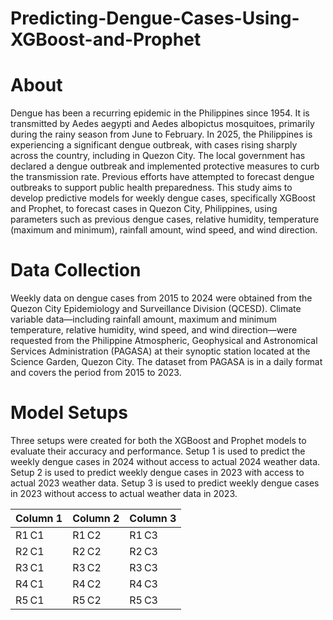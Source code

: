 # Predicting-Dengue-Cases-Using-XGBoost-and-Prophet

# About
Dengue has been a recurring epidemic in the Philippines since 1954. It is transmitted by Aedes aegypti and Aedes albopictus mosquitoes, primarily during the rainy season from June to February. In 2025, the Philippines is experiencing a significant dengue outbreak, with cases rising sharply across the country, including in Quezon City. The local government has declared a dengue outbreak and implemented protective measures to curb the transmission rate. Previous efforts have attempted to forecast dengue outbreaks to support public health preparedness. This study aims to develop predictive models for weekly dengue cases, specifically XGBoost and Prophet, to forecast cases in Quezon City, Philippines, using parameters such as previous dengue cases, relative humidity, temperature (maximum and minimum), rainfall amount, wind speed, and wind direction. 

# Data Collection
Weekly data on dengue cases from 2015 to 2024 were obtained from the Quezon City Epidemiology and Surveillance Division (QCESD).   Climate variable data—including rainfall amount, maximum and minimum temperature, relative humidity, wind speed, and wind direction—were requested from the Philippine Atmospheric, Geophysical and Astronomical Services Administration (PAGASA) at their synoptic station located at the Science Garden, Quezon City. The dataset from PAGASA is in a daily format and covers the period from 2015 to 2023. 

# Model Setups
Three setups were created for both the XGBoost and Prophet models to evaluate their accuracy and performance. Setup 1 is used to predict the weekly dengue cases in 2024 without access to actual 2024 weather data. Setup 2 is used to predict weekly dengue cases in 2023 with access to actual 2023 weather data. Setup 3 is used to predict weekly dengue cases in 2023 without access to actual weather data in 2023.

| Column 1 | Column 2 | Column 3 |
|----------|----------|----------|
| R1 C1    | R1 C2    | R1 C3    |
| R2 C1    | R2 C2    | R2 C3    |
| R3 C1    | R3 C2    | R3 C3    |
| R4 C1    | R4 C2    | R4 C3    |
| R5 C1    | R5 C2    | R5 C3    |
